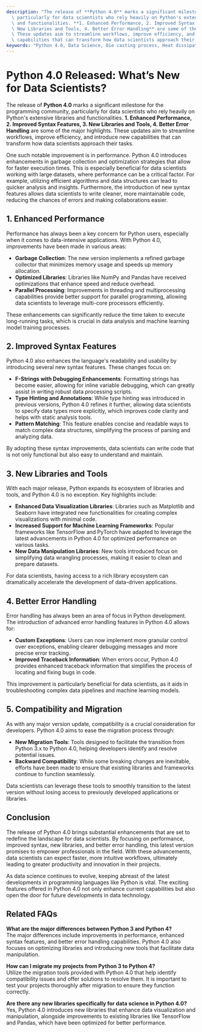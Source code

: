 ```yaml
---
description: "The release of **Python 4.0** marks a significant milestone for the programming community,\
  \ particularly for data scientists who rely heavily on Python's extensive libraries\
  \ and functionalities. **1. Enhanced Performance, 2. Improved Syntax Features, 3.\
  \ New Libraries and Tools, 4. Better Error Handling** are some of the major highlights.\
  \ These updates aim to streamline workflows, improve efficiency, and introduce new\
  \ capabilities that can transform how data scientists approach their tasks."
keywords: "Python 4.0, Data Science, Die casting process, Heat dissipation efficiency"
---
```

# Python 4.0 Released: What’s New for Data Scientists?

The release of **Python 4.0** marks a significant milestone for the programming community, particularly for data scientists who rely heavily on Python's extensive libraries and functionalities. **1. Enhanced Performance, 2. Improved Syntax Features, 3. New Libraries and Tools, 4. Better Error Handling** are some of the major highlights. These updates aim to streamline workflows, improve efficiency, and introduce new capabilities that can transform how data scientists approach their tasks.

One such notable improvement is in performance. Python 4.0 introduces enhancements in garbage collection and optimization strategies that allow for faster execution times. This is especially beneficial for data scientists working with large datasets, where performance can be a critical factor. For example, utilizing efficient algorithms and data structures can lead to quicker analysis and insights. Furthermore, the introduction of new syntax features allows data scientists to write cleaner, more maintainable code, reducing the chances of errors and making collaborations easier.

## **1. Enhanced Performance**

Performance has always been a key concern for Python users, especially when it comes to data-intensive applications. With Python 4.0, improvements have been made in various areas:

- **Garbage Collection**: The new version implements a refined garbage collector that minimizes memory usage and speeds up memory allocation.
- **Optimized Libraries**: Libraries like NumPy and Pandas have received optimizations that enhance speed and reduce overhead.
- **Parallel Processing**: Improvements in threading and multiprocessing capabilities provide better support for parallel programming, allowing data scientists to leverage multi-core processors efficiently.

These enhancements can significantly reduce the time taken to execute long-running tasks, which is crucial in data analysis and machine learning model training processes.

## **2. Improved Syntax Features**

Python 4.0 also enhances the language's readability and usability by introducing several new syntax features. These changes focus on:

- **F-Strings with Debugging Enhancements**: Formatting strings has become easier, allowing for inline variable debugging, which can greatly assist in writing robust data processing scripts.
- **Type Hinting and Annotations**: While type hinting was introduced in previous versions, Python 4.0 refines it further, allowing data scientists to specify data types more explicitly, which improves code clarity and helps with static analysis tools.
- **Pattern Matching**: This feature enables concise and readable ways to match complex data structures, simplifying the process of parsing and analyzing data.

By adopting these syntax improvements, data scientists can write code that is not only functional but also easy to understand and maintain.

## **3. New Libraries and Tools**

With each major release, Python expands its ecosystem of libraries and tools, and Python 4.0 is no exception. Key highlights include:

- **Enhanced Data Visualization Libraries**: Libraries such as Matplotlib and Seaborn have integrated new functionalities for creating complex visualizations with minimal code.
- **Increased Support for Machine Learning Frameworks**: Popular frameworks like TensorFlow and PyTorch have adapted to leverage the latest advancements in Python 4.0 for optimized performance on various tasks.
- **New Data Manipulation Libraries**: New tools introduced focus on simplifying data wrangling processes, making it easier to clean and prepare datasets.

For data scientists, having access to a rich library ecosystem can dramatically accelerate the development of data-driven applications.

## **4. Better Error Handling**

Error handling has always been an area of focus in Python development. The introduction of advanced error handling features in Python 4.0 allows for:

- **Custom Exceptions**: Users can now implement more granular control over exceptions, enabling clearer debugging messages and more precise error tracking.
- **Improved Traceback Information**: When errors occur, Python 4.0 provides enhanced traceback information that simplifies the process of locating and fixing bugs in code.

This improvement is particularly beneficial for data scientists, as it aids in troubleshooting complex data pipelines and machine learning models.

## **5. Compatibility and Migration**

As with any major version update, compatibility is a crucial consideration for developers. Python 4.0 aims to ease the migration process through:

- **New Migration Tools**: Tools designed to facilitate the transition from Python 3.x to Python 4.0, helping developers identify and resolve potential issues.
- **Backward Compatibility**: While some breaking changes are inevitable, efforts have been made to ensure that existing libraries and frameworks continue to function seamlessly.

Data scientists can leverage these tools to smoothly transition to the latest version without losing access to previously developed applications or libraries.

## **Conclusion**

The release of Python 4.0 brings substantial enhancements that are set to redefine the landscape for data scientists. By focusing on performance, improved syntax, new libraries, and better error handling, this latest version promises to empower professionals in the field. With these advancements, data scientists can expect faster, more intuitive workflows, ultimately leading to greater productivity and innovation in their projects.

As data science continues to evolve, keeping abreast of the latest developments in programming languages like Python is vital. The exciting features offered in Python 4.0 not only enhance current capabilities but also open the door for future developments in data technology.

## Related FAQs

**What are the major differences between Python 3 and Python 4?**  
The major differences include improvements in performance, enhanced syntax features, and better error handling capabilities. Python 4.0 also focuses on optimizing libraries and introducing new tools that facilitate data manipulation.

**How can I migrate my projects from Python 3 to Python 4?**  
Utilize the migration tools provided with Python 4.0 that help identify compatibility issues and offer solutions to resolve them. It is important to test your projects thoroughly after migration to ensure they function correctly.

**Are there any new libraries specifically for data science in Python 4.0?**  
Yes, Python 4.0 introduces new libraries that enhance data visualization and manipulation, alongside improvements to existing libraries like TensorFlow and Pandas, which have been optimized for better performance.
